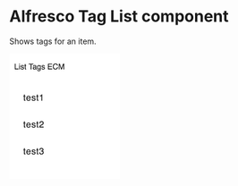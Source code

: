 # Alfresco Tag List component

Shows tags for an item.

![Custom columns](docassets/images/tag2.png)